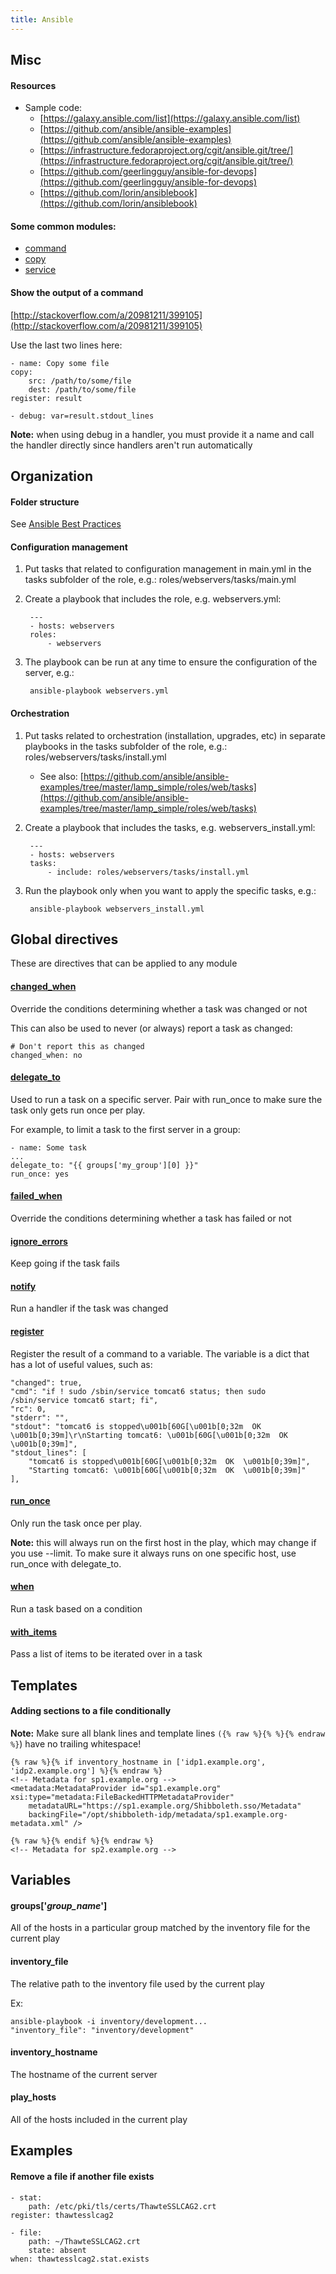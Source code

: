 ```yaml
---
title: Ansible
---
```


## Misc

#### Resources
- Sample code:
    - [https://galaxy.ansible.com/list](https://galaxy.ansible.com/list)
    - [https://github.com/ansible/ansible-examples](https://github.com/ansible/ansible-examples)
    - [https://infrastructure.fedoraproject.org/cgit/ansible.git/tree/](https://infrastructure.fedoraproject.org/cgit/ansible.git/tree/)
    - [https://github.com/geerlingguy/ansible-for-devops](https://github.com/geerlingguy/ansible-for-devops)
    - [https://github.com/lorin/ansiblebook](https://github.com/lorin/ansiblebook)


#### Some common modules:
- [command](http://docs.ansible.com/ansible/command_module.html)
- [copy](http://docs.ansible.com/ansible/copy_module.html)
- [service](http://docs.ansible.com/ansible/service_module.html)


#### Show the output of a command
[http://stackoverflow.com/a/20981211/399105](http://stackoverflow.com/a/20981211/399105)

Use the last two lines here:

    - name: Copy some file
    copy:
        src: /path/to/some/file
        dest: /path/to/some/file
    register: result

    - debug: var=result.stdout_lines

**Note:** when using debug in a handler, you must provide it a name and call the handler directly since handlers aren't run automatically



## Organization

#### Folder structure
See [Ansible Best Practices](http://docs.ansible.com/ansible/playbooks_best_practices.html)


#### Configuration management
1. Put tasks that related to configuration management in main.yml in the tasks subfolder of the role, e.g.: roles/webservers/tasks/main.yml

2. Create a playbook that includes the role, e.g. webservers.yml:

        ---
        - hosts: webservers
        roles:
            - webservers

3. The playbook can be run at any time to ensure the configuration of the server, e.g.:

        ansible-playbook webservers.yml


#### Orchestration
1. Put tasks related to orchestration (installation, upgrades, etc) in separate playbooks in the tasks subfolder of the role, e.g.: roles/webservers/tasks/install.yml
    - See also: [https://github.com/ansible/ansible-examples/tree/master/lamp_simple/roles/web/tasks](https://github.com/ansible/ansible-examples/tree/master/lamp_simple/roles/web/tasks)

2. Create a playbook that includes the tasks, e.g. webservers_install.yml:

        ---
        - hosts: webservers
        tasks:
            - include: roles/webservers/tasks/install.yml

3. Run the playbook only when you want to apply the specific tasks, e.g.:

        ansible-playbook webservers_install.yml



## Global directives
These are directives that can be applied to any module

#### [changed_when](http://docs.ansible.com/ansible/playbooks_error_handling.html#overriding-the-changed-result)
Override the conditions determining whether a task was changed or not

This can also be used to never (or always) report a task as changed:

    # Don't report this as changed
    changed_when: no


#### [delegate_to](http://docs.ansible.com/ansible/playbooks_delegation.html#delegation)
Used to run a task on a specific server. Pair with run_once to make sure the task only gets run once per play.

For example, to limit a task to the first server in a group:

    - name: Some task
    ...
    delegate_to: "{{ groups['my_group'][0] }}"
    run_once: yes


#### [failed_when](http://docs.ansible.com/ansible/playbooks_error_handling.html#controlling-what-defines-failure)
Override the conditions determining whether a task has failed or not


#### [ignore_errors](http://docs.ansible.com/ansible/playbooks_error_handling.html#ignoring-failed-commands)
Keep going if the task fails


#### [notify](http://docs.ansible.com/ansible/playbooks_intro.html#handlers-running-operations-on-change)
Run a handler if the task was changed


#### [register](http://docs.ansible.com/ansible/playbooks_conditionals.html#register-variables)
Register the result of a command to a variable. The variable is a dict that has a lot of useful values, such as:

    "changed": true,
    "cmd": "if ! sudo /sbin/service tomcat6 status; then sudo /sbin/service tomcat6 start; fi",
    "rc": 0,
    "stderr": "",
    "stdout": "tomcat6 is stopped\u001b[60G[\u001b[0;32m  OK  \u001b[0;39m]\r\nStarting tomcat6: \u001b[60G[\u001b[0;32m  OK  \u001b[0;39m]",
    "stdout_lines": [
        "tomcat6 is stopped\u001b[60G[\u001b[0;32m  OK  \u001b[0;39m]",
        "Starting tomcat6: \u001b[60G[\u001b[0;32m  OK  \u001b[0;39m]"
    ],


#### [run_once](http://docs.ansible.com/ansible/playbooks_delegation.html#run-once)
Only run the task once per play.

**Note:** this will always run on the first host in the play, which may change if you use --limit. To make sure it always runs on one specific host, use run_once with delegate_to.


#### [when](http://docs.ansible.com/ansible/playbooks_conditionals.html#the-when-statement)
Run a task based on a condition


#### [with_items](http://docs.ansible.com/ansible/playbooks_loops.html#standard-loops)
Pass a list of items to be iterated over in a task



## Templates

#### Adding sections to a file conditionally
**Note:** Make sure all blank lines and template lines `({% raw %}{% %}{% endraw %}`) have no trailing whitespace!

    {% raw %}{% if inventory_hostname in ['idp1.example.org', 'idp2.example.org'] %}{% endraw %}
    <!-- Metadata for sp1.example.org -->
    <metadata:MetadataProvider id="sp1.example.org" xsi:type="metadata:FileBackedHTTPMetadataProvider"
        metadataURL="https://sp1.example.org/Shibboleth.sso/Metadata"
        backingFile="/opt/shibboleth-idp/metadata/sp1.example.org-metadata.xml" />

    {% raw %}{% endif %}{% endraw %}
    <!-- Metadata for sp2.example.org -->



## Variables

#### groups['*group_name*']
All of the hosts in a particular group matched by the inventory file for the current play


#### inventory_file
The relative path to the inventory file used by the current play

Ex:

    ansible-playbook -i inventory/development...
    "inventory_file": "inventory/development"


#### inventory_hostname
The hostname of the current server


#### play_hosts
All of the hosts included in the current play



## Examples

#### Remove a file if another file exists

    - stat:
        path: /etc/pki/tls/certs/ThawteSSLCAG2.crt
    register: thawtesslcag2

    - file:
        path: ~/ThawteSSLCAG2.crt
        state: absent
    when: thawtesslcag2.stat.exists